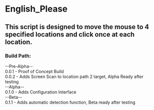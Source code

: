# English_Please

## This script is designed to move the mouse to 4 specified locations and click once at each location.

### Build Path:  
--Pre-Alpha--  
0.0.1 - Proof of Concept Build  
0.0.2 - Adds Screen Scan to location path 2 target, Alpha Ready after testing  
--Alpha--  
0.1.0 - Adds Configuration Interface  
--Beta--  
0.1.1 - Adds automatic detection function, Beta ready after testing  
